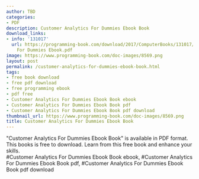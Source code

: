 ```yaml
---
author: TBD
categories:
- PDF
description: Customer Analytics For Dummies Ebook Book
download_links:
- info: '131017'
  url: https://programming-book.com/download/2017/ComputerBooks/131017/Customer Analytics
    For Dummies Ebook.pdf
image: https://www.programming-book.com/doc-images/8569.png
layout: post
permalink: /customer-analytics-for-dummies-ebook-book.html
tags:
- free book download
- free pdf download
- free programming ebook
- pdf free
- Customer Analytics For Dummies Ebook Book ebook
- Customer Analytics For Dummies Ebook Book pdf
- Customer Analytics For Dummies Ebook Book pdf download
thumbnail_url: https://www.programming-book.com/doc-images/8569.png
title: Customer Analytics For Dummies Ebook Book
---
```


 
<div class="item-desc text-justify">
  "Customer Analytics For Dummies Ebook Book" is available in PDF format. This books is free to download. Learn from this free book and enhance your skills.
  <br>
  #Customer Analytics For Dummies Ebook Book ebook, #Customer Analytics For Dummies Ebook Book pdf, #Customer Analytics For Dummies Ebook Book pdf download
</div>